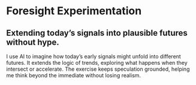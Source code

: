 # Foresight Experimentation

## Extending today’s signals into plausible futures without hype.

I use AI to imagine how today’s early signals might unfold into different futures. It extends the logic of trends, exploring what happens when they intersect or accelerate. The exercise keeps speculation grounded, helping me think beyond the immediate without losing realism.
